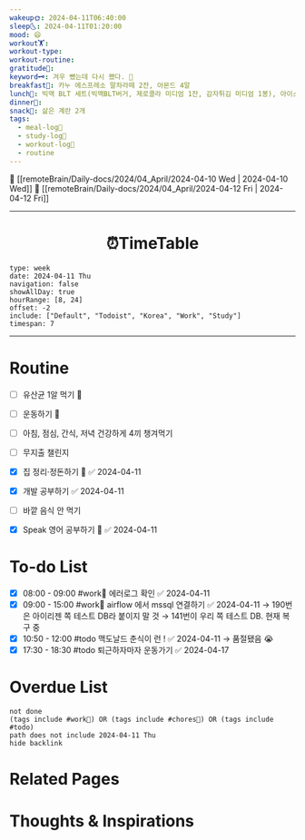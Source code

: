```yaml
---
wakeup🌞: 2024-04-11T06:40:00
sleep🌜: 2024-04-11T01:20:00
mood: 😄
workout🏋️: 
workout-type: 
workout-routine: 
gratitude🙏: 
keyword🗝️: 겨우 뺐는데 다시 쪘다. 🐖
breakfast🍳: 카누 에스프레소 말차라떼 2잔, 아몬드 4알
lunch🍚: 빅맥 BLT 세트(빅맥BLT버거, 제로콜라 미디엄 1잔, 감자튀김 미디엄 1봉), 아이스 드립 커피, 맥윙 1조각
dinner🥗: 
snack🍬: 삶은 계란 2개
tags:
  - meal-log📝
  - study-log📓
  - workout-log💪
  - routine
---
```


🔺 [[remoteBrain/Daily-docs/2024/04_April/2024-04-10 Wed | 2024-04-10 Wed]]
🔻 [[remoteBrain/Daily-docs/2024/04_April/2024-04-12 Fri | 2024-04-12 Fri]]
___
<h1> <center>⏰TimeTable </center> </h1>

```gEvent
type: week
date: 2024-04-11 Thu
navigation: false
showAllDay: true
hourRange: [8, 24]
offset: -2
include: ["Default", "Todoist", "Korea", "Work", "Study"]
timespan: 7
```

--- 


# Routine 

- [ ] 유산균 1알 먹기 🔼 
- [ ] 운동하기 🔼
- [ ] 아침, 점심, 간식, 저녁 건강하게 4끼 챙겨먹기
- [ ] 무지출 챌린지 
- [x] 집 정리·정돈하기 🔼 ✅ 2024-04-11
- [x] 개발 공부하기 ✅ 2024-04-11
- [ ] 바깥 음식 안 먹기 
- [x] Speak 영어 공부하기 🔼 ✅ 2024-04-11


# To-do List

- [x] 08:00 - 09:00 #work💼 에러로그 확인 ✅ 2024-04-11
- [x] 09:00 - 15:00 #work💼 airflow 에서 mssql 연결하기 ✅ 2024-04-11
	→ 190번은 아이리젠 쪽 테스트 DB라 붙이지 말 것
	→ 141번이 우리 쪽 테스트 DB. 현재 복구 중 
- [x] 10:50 - 12:00 #todo 맥도날드 춘식이 런 ! ✅ 2024-04-11
	→ 품절됐음 😭
- [x] 17:30 - 18:30 #todo 퇴근하자마자 운동가기 ✅ 2024-04-17
# Overdue List
```tasks
not done
(tags include #work💼) OR (tags include #chores🧺) OR (tags include #todo)
path does not include 2024-04-11 Thu
hide backlink
```

# Related Pages



# Thoughts & Inspirations

